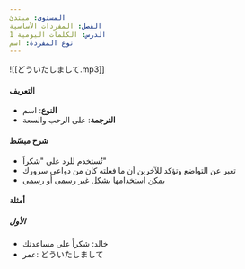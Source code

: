 ```yaml
---
المستوى: مبتدئ
الفصل: المفردات الأساسية
الدرس: الكلمات اليومية 1
نوع المفردة: اسم
---
```


![[どういたしまして.mp3]]

#### التعريف

- **النوع**: اسم
- **الترجمة**: على الرحب والسعة

#### شرح مبسّط

- تُستخدم للرد على "شكراً"
- تعبر عن التواضع وتؤكد للآخرين أن ما فعلته كان من دواعي سرورك
- يمكن استخدامها بشكل غير رسمي أو رسمي

#### أمثلة

##### الأول

- خالد: شكراً على مساعدتك
- عمر: どういたしまして
